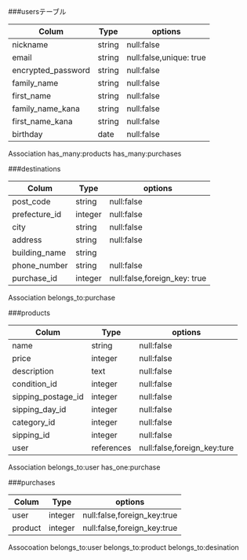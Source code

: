 ###usersテーブル

| Colum                | Type     | options                 |
|--------------------- |----------|-------------------------|
| nickname             | string   | null:false              |
| email                | string   | null:false,unique: true |
| encrypted_password   | string   | null:false              |
| family_name          | string   | null:false              |
| first_name           | string   | null:false              |
| family_name_kana     | string   | null:false              |
| first_name_kana      | string   | null:false              |
| birthday             | date     | null:false              |

Association
has_many:products 
has_many:purchases



###destinations

| Colum            | Type      | options                     |
|------------------|-----------|-----------------------------|
| post_code        | string    | null:false                  |
| prefecture_id    | integer   | null:false                  |
| city             | string    | null:false                  |
| address          | string    | null:false                  |
| building_name    | string    |                             |
| phone_number     | string    | null:false                  |
| purchase_id      | integer   | null:false,foreign_key: true|

Association
belongs_to:purchase


###products

| Colum             | Type      | options                     |
|-------------------|-----------|-----------------------------|
| name              | string    | null:false                  |
| price             | integer   | null:false                  |
| description       | text      | null:false                  |
| condition_id      | integer   | null:false                  |
| sipping_postage_id| integer   | null:false                  |
| sipping_day_id    | integer   | null:false                  | 
| category_id       | integer   | null:false                  |
| sipping_id        | integer   | null:false                  |
| user              | references| null:false,foreign_key:ture |

Association
belongs_to:user 
has_one:purchase


###purchases

| Colum              | Type     | options                     |
|--------------------|----------|-----------------------------|
| user               | integer  | null:false,foreign_key:true |
| product            | integer  | null:false,foreign_key:true |

Assocoation
belongs_to:user
belongs_to:product
belongs_to:desination
